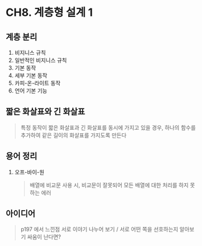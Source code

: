 # CH8. 계층형 설계 1

## 계층 분리

1. 비지니스 규칙
2. 일반적인 비지니스 규칙
3. 기본 동작
4. 세부 기본 동작
5. 카피-온-라이트 동작
6. 언어 기본 기능

## 짧은 화살표와 긴 화살표

> 특정 동작이 짧은 화살표과 긴 화살표를 동시에 가지고 있을 경우, 하나의 함수를 추가하여 같은 길이의 화살표를 가지도록 만든다

## 용어 정리

1. 오프-바이-원
   > 배열에 비교문 사용 시, 비교문이 잘못되어 모든 배열에 대한 처리를 하지 못하는 에러

## 아이디어

> p197 에서 느낀점 서로 이야기 나누어 보기 / 서로 어떤 쪽을 선호하는지 알아보기
> 싸움이 난다면?
